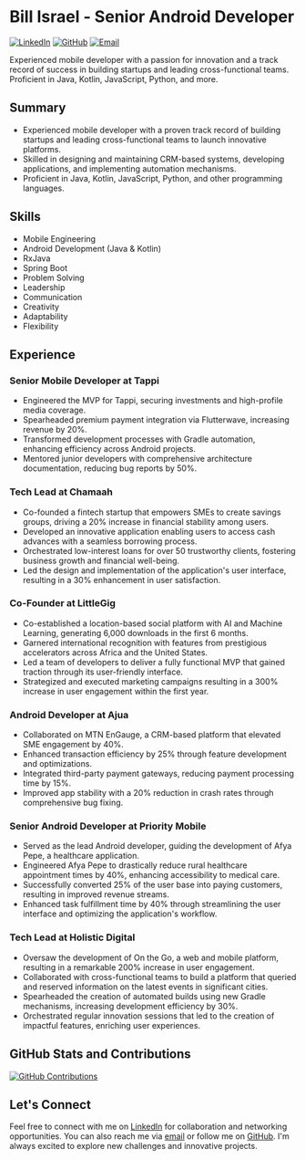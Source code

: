 # Bill Israel - Senior Android Developer

[![LinkedIn](https://img.shields.io/badge/LinkedIn-Connect-blue)](https://www.linkedin.com/in/billisrael/)
[![GitHub](https://img.shields.io/badge/GitHub-Follow-181717)](https://github.com/Billoxinogen18)
[![Email](https://img.shields.io/badge/Email-Contact-brightgreen)](mailto:bisrael88@gmail.com)

Experienced mobile developer with a passion for innovation and a track record of success in building startups and leading cross-functional teams. Proficient in Java, Kotlin, JavaScript, Python, and more.

## Summary

- Experienced mobile developer with a proven track record of building startups and leading cross-functional teams to launch innovative platforms.
- Skilled in designing and maintaining CRM-based systems, developing applications, and implementing automation mechanisms.
- Proficient in Java, Kotlin, JavaScript, Python, and other programming languages.

## Skills

- Mobile Engineering
- Android Development (Java & Kotlin)
- RxJava
- Spring Boot
- Problem Solving
- Leadership
- Communication
- Creativity
- Adaptability
- Flexibility

## Experience

### Senior Mobile Developer at Tappi

- Engineered the MVP for Tappi, securing investments and high-profile media coverage.
- Spearheaded premium payment integration via Flutterwave, increasing revenue by 20%.
- Transformed development processes with Gradle automation, enhancing efficiency across Android projects.
- Mentored junior developers with comprehensive architecture documentation, reducing bug reports by 50%.

### Tech Lead at Chamaah

- Co-founded a fintech startup that empowers SMEs to create savings groups, driving a 20% increase in financial stability among users.
- Developed an innovative application enabling users to access cash advances with a seamless borrowing process.
- Orchestrated low-interest loans for over 50 trustworthy clients, fostering business growth and financial well-being.
- Led the design and implementation of the application's user interface, resulting in a 30% enhancement in user satisfaction.

### Co-Founder at LittleGig

- Co-established a location-based social platform with AI and Machine Learning, generating 6,000 downloads in the first 6 months.
- Garnered international recognition with features from prestigious accelerators across Africa and the United States.
- Led a team of developers to deliver a fully functional MVP that gained traction through its user-friendly interface.
- Strategized and executed marketing campaigns resulting in a 300% increase in user engagement within the first year.

### Android Developer at Ajua

- Collaborated on MTN EnGauge, a CRM-based platform that elevated SME engagement by 40%.
- Enhanced transaction efficiency by 25% through feature development and optimizations.
- Integrated third-party payment gateways, reducing payment processing time by 15%.
- Improved app stability with a 20% reduction in crash rates through comprehensive bug fixing.

### Senior Android Developer at Priority Mobile

- Served as the lead Android developer, guiding the development of Afya Pepe, a healthcare application.
- Engineered Afya Pepe to drastically reduce rural healthcare appointment times by 40%, enhancing accessibility to medical care.
- Successfully converted 25% of the user base into paying customers, resulting in improved revenue streams.
- Enhanced task fulfillment time by 40% through streamlining the user interface and optimizing the application's workflow.

### Tech Lead at Holistic Digital

- Oversaw the development of On the Go, a web and mobile platform, resulting in a remarkable 200% increase in user engagement.
- Collaborated with cross-functional teams to build a platform that queried and reserved information on the latest events in significant cities.
- Spearheaded the creation of automated builds using new Gradle mechanisms, increasing development efficiency by 30%.
- Orchestrated regular innovation sessions that led to the creation of impactful features, enriching user experiences.

## GitHub Stats and Contributions

[![GitHub Contributions](https://github-readme-stats.vercel.app/api/top-langs/?username=Billoxinogen18&layout=compact&theme=radical)](https://github.com/Billoxinogen18)

## Let's Connect

Feel free to connect with me on [LinkedIn](https://www.linkedin.com/in/billisrael/) for collaboration and networking opportunities. You can also reach me via [email](mailto:bisrael88@gmail.com) or follow me on [GitHub](https://github.com/Billoxinogen18). I'm always excited to explore new challenges and innovative projects.
